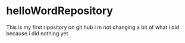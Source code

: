 # helloWordRepository
This is my first ripository on git hub 
i m not changing a bit of what i did because i did nothing yet
